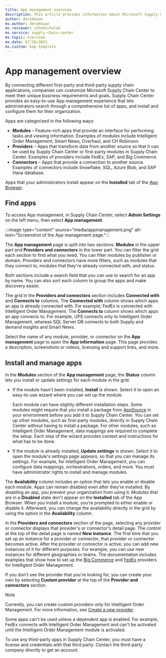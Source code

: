 ```yaml
---
title: App management overview
description: This article provides information about Microsoft Supply Chain Center's App management.
author: derekkwan
ms.author: derekkwan
ms.reviewer: johnmichalak
ms.service: supply-chain-center
ms.topic: overview
ms.date: 07/18/2023
ms.custom: bap-template
---
```


# App management overview

By connecting different first-party and third-party supply chain applications, companies can customize Microsoft Supply Chain Center to meet their unique business requirements and goals. Supply Chain Center provides an easy-to-use App management experience that lets administrators search through a comprehensive list of apps, and install and configure them for their organization.

Apps are categorized in the following ways:

- **Modules** – Feature-rich apps that provide an interface for performing tasks and viewing information. Examples of modules include Intelligent Order Management, Smart News, Overhaul, and CH Robinson.
- **Providers** – Apps that transform data from another source so that it can be used by Supply Chain Center or first-party modules in Supply Chain Center. Examples of providers include FedEx, SAP, and Big Commerce.
- **Connectors** – Apps that provide a connection to another source. Examples of connectors include Snowflake, SQL, Azure Blob, and SAP Hana database.

Apps that your administrators install appear on the **Installed** tab of the [App Browser](../use/appbrowser.md).

## Find apps

To access App management, in Supply Chain Center, select **Admin Settings** on the left menu, then select **App management**.

:::image type="content" source="media/appmanagement.png" alt-text="Screenshot of the App management page.":::

The **App management** page is split into two sections: **Modules** in the upper part and **Providers and connectors** in the lower part. You can filter the grid each section to find what you need. You can filter modules by publisher or domain. Providers and connectors have more filters, such as modules that they connect to, modules that they're already connected with, and status.

Both sections include a search field that you can use to search for an app by name. You can also sort each column to group the apps and make discovery easier.

The grid in the **Providers and connectors** section includes **Connected with** and **Connects to** columns. The **Connected with** column shows which apps an app is already connected with. For example, FedEx is connected with Intelligent Order Management. The **Connects to** column shows which apps an app connects to. For example, UPS connects only to Intelligent Order Management, whereas SQL Server DB connects to both Supply and demand insights and Smart News.

Select the name of any module, provider, or connector on the **App management** page to open the **App information** page. This page provides a description, screenshots or videos, licensing and support links, and more.

## Install and manage apps

In the **Modules** section of the **App management** page, the **Status** column lets you install or update settings for each module in the grid. 

- If the module hasn't been installed, **Install** is shown. Select it to open an easy-to-use wizard where you can set up the module.

    Each module can have slightly different installation steps. Some modules might require that you install a package from [AppSource](https://appsource.microsoft.com/home) in your environment before you add it to Supply Chain Center. You can set up other modules, such as first-party modules, directly in Supply Chain Center without having to install a package. For other modules, such as Intelligent Order Management, data mappings are required to complete the setup. Each step of the wizard provides context and instructions for what has to be done.

- If the module is already installed, **Update settings** is shown. Select it to open the module's settings page appears, so that you can manage its settings. For example, for Intelligent Order Management, you can configure data mappings, orchestrations, orders, and more. You must have administrator rights to install and manage modules.

The **Availability** column includes an option that lets you enable or disable each module. Apps can remain disabled even after they're installed. By disabling an app, you prevent your organization from using it. Modules that are in a **Disabled** state don't appear on the **Installed** tab of the App Browser. When you install a module, you're prompted to either enable or disable it. Afterward, you can change the availability directly in the grid by using the option in the **Availability** column.

In the **Providers and connectors** section of the page, selecting any provider or connector displays that provider's or connector's detail page. The control at the top of the detail page is named **New instance**. The first time that you set up an instance for a provider or connector, that provider or connector becomes active. After the provider or connector is active, you can add new instances of it for different purposes. For example, you can use new instances for different geographies or teams. The documentation includes examples that show how to set up the [Big Commerce](/dynamics365/intelligent-order-management/set-up-bigcommerce-provider) and [FedEx](/dynamics365/intelligent-order-management/set-up-fedex-provider) providers for Intelligent Order Management.

If you don't see the provider that you're looking for, you can create your own by selecting **Custom provider** at the top of the **Provider and connectors** section.

> [!NOTE]
> Currently, you can create custom providers only for Intelligent Order Management. For more information, see [Create a new provider](/dynamics365/intelligent-order-management/create-new-provider).

Some apps can't be used unless a dependent app is enabled. For example, FedEx connects with Intelligent Order Management and can't be activated until the Intelligent Order Management module is activated.

To use any third-party apps in Supply Chain Center, you must have a license and credentials with that third party. Contact the third-party company directly to get an account.

